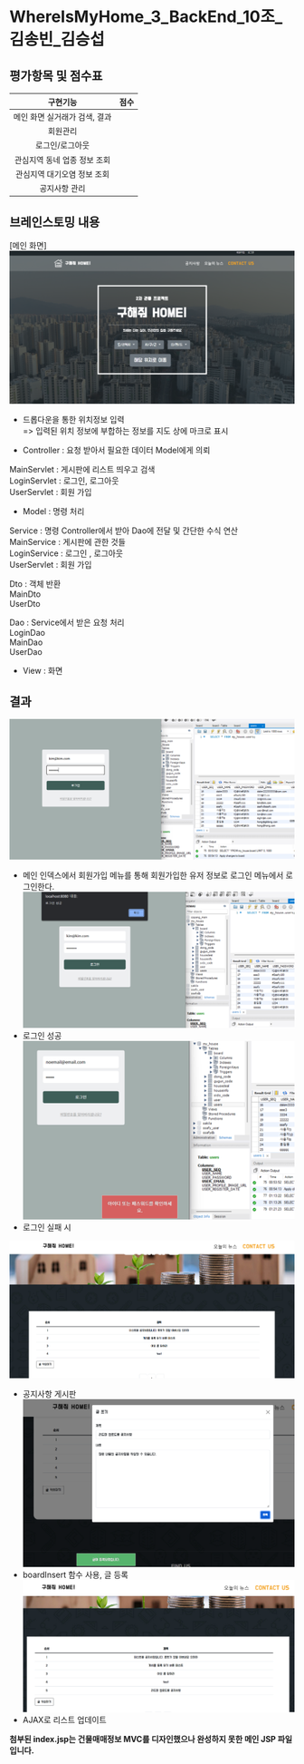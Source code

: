 # WhereIsMyHome_3_BackEnd_10조_김송빈_김승섭

## 평가항목 및 점수표

|구현기능|점수|
|:---:|:---:|
|메인 화면 실거래가 검색, 결과                            |<!--점수체크란>-->   | 
|회원관리                                                     |   |
|로그인/로그아웃                                          |   |
|관심지역 동네 업종 정보 조회
관심지역 대기오염 정보 조회                                          |   |
|공지사항 관리                                 |   |


## 브레인스토밍 내용
[메인 화면]
![image.png](./image.png)
- 드롭다운을 통한 위치정보 입력<br>
=> 입력된 위치 정보에 부합하는 정보를 지도 상에 마크로 표시


- Controller : 요청 받아서 필요한 데이터 Model에게 의뢰<br>

 MainServlet :  게시판에 리스트 띄우고 검색<br>
 LoginServlet : 로그인, 로그아웃<br>
 UserServlet : 회원 가입<br>


- Model : 명령 처리<br>

 Service : 명령 Controller에서 받아 Dao에 전달 및 간단한 수식 연산<br>
 MainService : 게시판에 관한 것들<br>
 LoginService : 로그인 , 로그아웃<br>
 UserServlet : 회원 가입<br>

 Dto : 객체 반환<br>
 MainDto<br>
 UserDto<br>

 Dao : Service에서 받은 요청 처리<br>
 LoginDao<br>
 MainDao<br>
 UserDao<br>

- View : 화면 <br>


## 결과
![image-6.png](./image-6.png)
- 메인 인덱스에서 회원가입 메뉴를 통해 회원가입한 유저 정보로
로그인 메뉴에서 로그인한다.
![image-8.png](./image-8.png)
- 로그인 성공
![image-9.png](./image-9.png)
- 로그인 실패 시

![image-2.png](./image-2.png)
- 공지사항 게시판
![image-4.png](./image-4.png)
- boardInsert 함수 사용, 글 등록
![image-5.png](./image-5.png)
- AJAX로 리스트 업데이트



**첨부된 index.jsp는 건물매매정보 MVC를 디자인했으나 완성하지 못한 메인 JSP 파일입니다.** 

